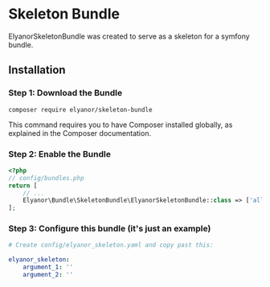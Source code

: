 # Skeleton Bundle

ElyanorSkeletonBundle was created to serve as a skeleton for a symfony bundle.

## Installation

### Step 1: Download the Bundle

```
composer require elyanor/skeleton-bundle
```

This command requires you to have Composer installed globally, as explained in the Composer documentation.

### Step 2: Enable the Bundle

``` php
<?php
// config/bundles.php
return [
    // ...
    Elyanor\Bundle\SkeletonBundle\ElyanorSkeletonBundle::class => ['all' => true],
];
```

### Step 3: Configure this bundle (it's just an example)

``` yaml
# Create config/elyanor_skeleton.yaml and copy past this:

elyanor_skeleton:
    argument_1: ''
    argument_2: ''
```
